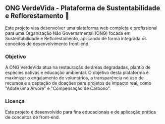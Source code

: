 ## **ONG VerdeVida - Plataforma de Sustentabilidade e Reflorestamento 🌳** 

Este projeto visa desenvolver uma plataforma web completa e profissional para uma Organização Não Governamental (ONG) focada em Sustentabilidade e Reflorestamento, aplicando de forma integrada os conceitos de desenvolvimento front-end.

### Objetivo 

A ONG VerdeVida atua na restauração de áreas degradadas, plantio de espécies nativas e educação ambiental. O objetivo desta plataforma é maximizar o engajamento de voluntários, a transparência no uso de recursos e a captação de doações para projetos de impacto real, como "Adote uma Árvore" e "Compensação de Carbono".



### Licença
Este projeto é desenvolvido para fins educacionais e de aplicação prática de conceitos de front-end.
